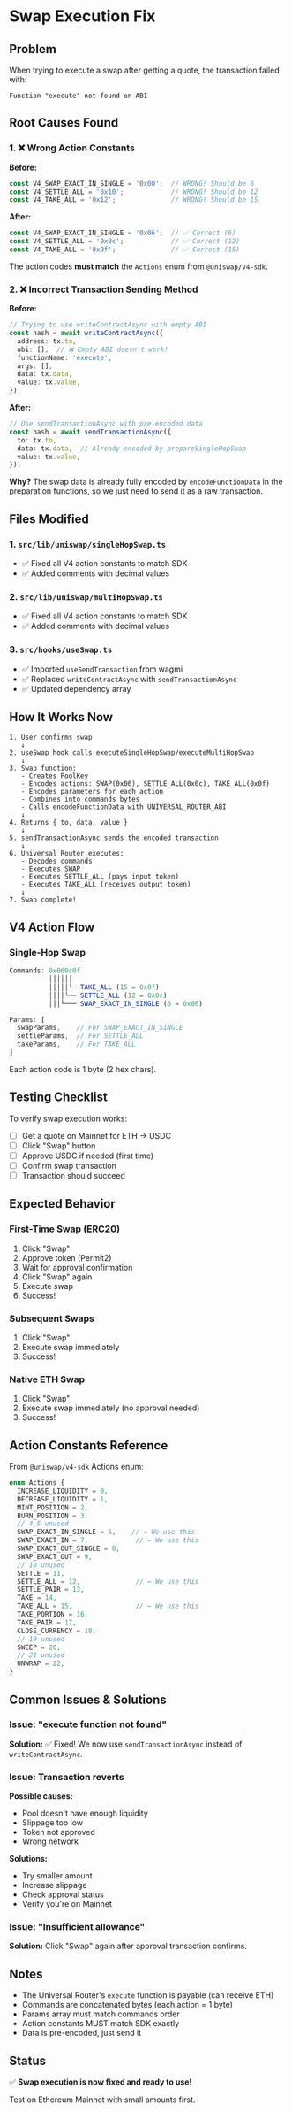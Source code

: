 # Swap Execution Fix

## Problem
When trying to execute a swap after getting a quote, the transaction failed with:
```
Function "execute" not found on ABI
```

## Root Causes Found

### 1. ❌ Wrong Action Constants

**Before:**
```typescript
const V4_SWAP_EXACT_IN_SINGLE = '0x00';  // WRONG! Should be 6
const V4_SETTLE_ALL = '0x10';            // WRONG! Should be 12
const V4_TAKE_ALL = '0x12';              // WRONG! Should be 15
```

**After:**
```typescript
const V4_SWAP_EXACT_IN_SINGLE = '0x06';  // ✅ Correct (6)
const V4_SETTLE_ALL = '0x0c';            // ✅ Correct (12)
const V4_TAKE_ALL = '0x0f';              // ✅ Correct (15)
```

The action codes **must match** the `Actions` enum from `@uniswap/v4-sdk`.

### 2. ❌ Incorrect Transaction Sending Method

**Before:**
```typescript
// Trying to use writeContractAsync with empty ABI
const hash = await writeContractAsync({
  address: tx.to,
  abi: [],  // ❌ Empty ABI doesn't work!
  functionName: 'execute',
  args: [],
  data: tx.data,
  value: tx.value,
});
```

**After:**
```typescript
// Use sendTransactionAsync with pre-encoded data
const hash = await sendTransactionAsync({
  to: tx.to,
  data: tx.data,  // Already encoded by prepareSingleHopSwap
  value: tx.value,
});
```

**Why?** The swap data is already fully encoded by `encodeFunctionData` in the preparation functions, so we just need to send it as a raw transaction.

## Files Modified

### 1. `src/lib/uniswap/singleHopSwap.ts`
- ✅ Fixed all V4 action constants to match SDK
- ✅ Added comments with decimal values

### 2. `src/lib/uniswap/multiHopSwap.ts`
- ✅ Fixed all V4 action constants to match SDK
- ✅ Added comments with decimal values

### 3. `src/hooks/useSwap.ts`
- ✅ Imported `useSendTransaction` from wagmi
- ✅ Replaced `writeContractAsync` with `sendTransactionAsync`
- ✅ Updated dependency array

## How It Works Now

```
1. User confirms swap
   ↓
2. useSwap hook calls executeSingleHopSwap/executeMultiHopSwap
   ↓
3. Swap function:
   - Creates PoolKey
   - Encodes actions: SWAP(0x06), SETTLE_ALL(0x0c), TAKE_ALL(0x0f)
   - Encodes parameters for each action
   - Combines into commands bytes
   - Calls encodeFunctionData with UNIVERSAL_ROUTER_ABI
   ↓
4. Returns { to, data, value }
   ↓
5. sendTransactionAsync sends the encoded transaction
   ↓
6. Universal Router executes:
   - Decodes commands
   - Executes SWAP
   - Executes SETTLE_ALL (pays input token)
   - Executes TAKE_ALL (receives output token)
   ↓
7. Swap complete!
```

## V4 Action Flow

### Single-Hop Swap

```typescript
Commands: 0x060c0f
          ││││││
          │││││└─ TAKE_ALL (15 = 0x0f)
          ││││└── SETTLE_ALL (12 = 0x0c)
          │││└─── SWAP_EXACT_IN_SINGLE (6 = 0x06)

Params: [
  swapParams,    // For SWAP_EXACT_IN_SINGLE
  settleParams,  // For SETTLE_ALL
  takeParams,    // For TAKE_ALL
]
```

Each action code is 1 byte (2 hex chars).

## Testing Checklist

To verify swap execution works:

- [ ] Get a quote on Mainnet for ETH → USDC
- [ ] Click "Swap" button
- [ ] Approve USDC if needed (first time)
- [ ] Confirm swap transaction
- [ ] Transaction should succeed

## Expected Behavior

### First-Time Swap (ERC20)
1. Click "Swap"
2. Approve token (Permit2)
3. Wait for approval confirmation
4. Click "Swap" again
5. Execute swap
6. Success!

### Subsequent Swaps
1. Click "Swap"
2. Execute swap immediately
3. Success!

### Native ETH Swap
1. Click "Swap"
2. Execute swap immediately (no approval needed)
3. Success!

## Action Constants Reference

From `@uniswap/v4-sdk` Actions enum:

```typescript
enum Actions {
  INCREASE_LIQUIDITY = 0,
  DECREASE_LIQUIDITY = 1,
  MINT_POSITION = 2,
  BURN_POSITION = 3,
  // 4-5 unused
  SWAP_EXACT_IN_SINGLE = 6,    // ← We use this
  SWAP_EXACT_IN = 7,            // ← We use this
  SWAP_EXACT_OUT_SINGLE = 8,
  SWAP_EXACT_OUT = 9,
  // 10 unused
  SETTLE = 11,
  SETTLE_ALL = 12,              // ← We use this
  SETTLE_PAIR = 13,
  TAKE = 14,
  TAKE_ALL = 15,                // ← We use this
  TAKE_PORTION = 16,
  TAKE_PAIR = 17,
  CLOSE_CURRENCY = 18,
  // 19 unused
  SWEEP = 20,
  // 21 unused
  UNWRAP = 22,
}
```

## Common Issues & Solutions

### Issue: "execute function not found"
**Solution:** ✅ Fixed! We now use `sendTransactionAsync` instead of `writeContractAsync`.

### Issue: Transaction reverts
**Possible causes:**
- Pool doesn't have enough liquidity
- Slippage too low
- Token not approved
- Wrong network

**Solutions:**
- Try smaller amount
- Increase slippage
- Check approval status
- Verify you're on Mainnet

### Issue: "Insufficient allowance"
**Solution:** Click "Swap" again after approval transaction confirms.

## Notes

- The Universal Router's `execute` function is payable (can receive ETH)
- Commands are concatenated bytes (each action = 1 byte)
- Params array must match commands order
- Action constants MUST match SDK exactly
- Data is pre-encoded, just send it

## Status

✅ **Swap execution is now fixed and ready to use!**

Test on Ethereum Mainnet with small amounts first.
